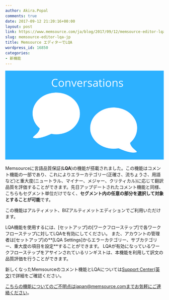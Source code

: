 ```yaml
---
author: Akira.Popal
comments: true
date: 2017-09-12 21:20:16+00:00
layout: post
link: https://www.memsource.com/ja/blog/2017/09/12/memsource-editor-lqa-jp/
slug: memsource-editor-lqa-jp
title: Memsource エディターでLQA
wordpress_id: 16850
categories:
- 新機能
---
```




[![](/uploads/2017/09/Blog-post-Conversations.png)](/uploads/2017/09/Blog-post-Conversations.png)

Memsourceに言語品質保証(**LQA**)の機能が搭載されました。この機能はコメント機能の一部であり、これによりエラーカテゴリー(正確さ、流ちょうさ、用語など)と重大度(ニュートラル、マイナー、メジャー、クリティカル)に応じて翻訳品質を評価することができます。先日アップデートされたコメント機能と同様、こちらもセグメント単位だけでなく、**セグメント内の任意の部分を選択して対象とすることが可能**です。
<!-- more -->この機能はアルティメット、BIZアルティメットエディションでご利用いただけます。

LQA機能を使用するには、[セットアップ]の[ワークフローステップ]で各ワークフローステップに対してLQAを有効にしてください。
また、アカウントの管理者は[セットアップ]の**[LQA Settings]からエラーカテゴリー、サブカテゴリー、重大度の項目を設定**することができます。
LQAが有効になっているワークフローステップをアサインされているリンギストは、本機能を利用して訳文の品質評価を行うことができます。

新しくなったMemsourceのコメント機能とLQAについては[Support Center(英文)](https://help.memsource.com/hc/en-us/articles/115003462171-Conversations-in-Memsource-Editors)で詳細をご確認ください。

こちらの機能についてのご不明点はjapan@memsource.comまでお気軽にご連絡ください。


